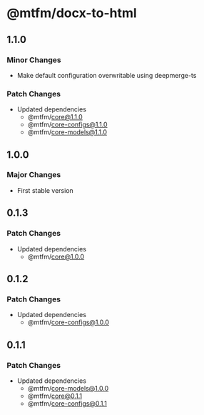 # @mtfm/docx-to-html

## 1.1.0

### Minor Changes

- Make default configuration overwritable using deepmerge-ts

### Patch Changes

- Updated dependencies
  - @mtfm/core@1.1.0
  - @mtfm/core-configs@1.1.0
  - @mtfm/core-models@1.1.0

## 1.0.0

### Major Changes

- First stable version

## 0.1.3

### Patch Changes

- Updated dependencies
  - @mtfm/core@1.0.0

## 0.1.2

### Patch Changes

- Updated dependencies
  - @mtfm/core-configs@1.0.0

## 0.1.1

### Patch Changes

- Updated dependencies
  - @mtfm/core-models@1.0.0
  - @mtfm/core@0.1.1
  - @mtfm/core-configs@0.1.1
